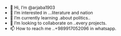 - 👋 Hi, I’m @arjaba1903
- 👀 I’m interested in ...literature and nation
- 🌱 I’m currently learning .about politics..
- 💞️ I’m looking to collaborate on ..every projects.
- 📫 How to reach me ..+989917052096 in whatsapp.

<!---
arjaba1903/arjaba1903 is a ✨ special ✨ repository because its `README.md` (this file) appears on your GitHub profile.
You can click the Preview link to take a look at your changes.
--->
